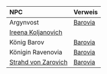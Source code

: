 | NPC | Verweis |
|:------------|:-----------------|
| Argynvost | [Barovia](https://lolindhir.github.io/PnP/campaigns/strahd/locations/barovia) |
| [Ireena Koljanovich](https://lolindhir.github.io/PnP/campaigns/strahd/persons/npcs/ireena_koljanovich) |  |
| König Barov | [Barovia](https://lolindhir.github.io/PnP/campaigns/strahd/locations/barovia) |
| Königin Ravenovia | [Barovia](https://lolindhir.github.io/PnP/campaigns/strahd/locations/barovia) |
| [Strahd von Zarovich](https://lolindhir.github.io/PnP/campaigns/strahd/persons/npcs/strahd_zarovich) | [Barovia](https://lolindhir.github.io/PnP/campaigns/strahd/locations/barovia) |
